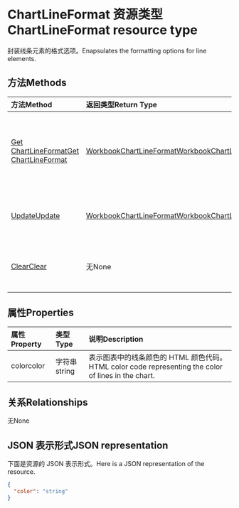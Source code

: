 # <a name="chartlineformat-resource-type"></a><span data-ttu-id="8fbb6-101">ChartLineFormat 资源类型</span><span class="sxs-lookup"><span data-stu-id="8fbb6-101">ChartLineFormat resource type</span></span>

<span data-ttu-id="8fbb6-102">封装线条元素的格式选项。</span><span class="sxs-lookup"><span data-stu-id="8fbb6-102">Enapsulates the formatting options for line elements.</span></span>


## <a name="methods"></a><span data-ttu-id="8fbb6-103">方法</span><span class="sxs-lookup"><span data-stu-id="8fbb6-103">Methods</span></span>

| <span data-ttu-id="8fbb6-104">方法</span><span class="sxs-lookup"><span data-stu-id="8fbb6-104">Method</span></span>           | <span data-ttu-id="8fbb6-105">返回类型</span><span class="sxs-lookup"><span data-stu-id="8fbb6-105">Return Type</span></span>    |<span data-ttu-id="8fbb6-106">说明</span><span class="sxs-lookup"><span data-stu-id="8fbb6-106">Description</span></span>|
|:---------------|:--------|:----------|
|[<span data-ttu-id="8fbb6-107">Get ChartLineFormat</span><span class="sxs-lookup"><span data-stu-id="8fbb6-107">Get ChartLineFormat</span></span>](../api/chartlineformat_get.md) | [<span data-ttu-id="8fbb6-108">WorkbookChartLineFormat</span><span class="sxs-lookup"><span data-stu-id="8fbb6-108">WorkbookChartLineFormat</span></span>](chartlineformat.md) |<span data-ttu-id="8fbb6-109">读取 chartLineFormat 对象的属性和关系。</span><span class="sxs-lookup"><span data-stu-id="8fbb6-109">Read properties and relationships of chartLineFormat object.</span></span>|
|[<span data-ttu-id="8fbb6-110">Update</span><span class="sxs-lookup"><span data-stu-id="8fbb6-110">Update</span></span>](../api/chartlineformat_update.md) | [<span data-ttu-id="8fbb6-111">WorkbookChartLineFormat</span><span class="sxs-lookup"><span data-stu-id="8fbb6-111">WorkbookChartLineFormat</span></span>](chartlineformat.md) |<span data-ttu-id="8fbb6-112">更新 ChartLineFormat 对象。</span><span class="sxs-lookup"><span data-stu-id="8fbb6-112">Update ChartLineFormat object.</span></span> |
|[<span data-ttu-id="8fbb6-113">Clear</span><span class="sxs-lookup"><span data-stu-id="8fbb6-113">Clear</span></span>](../api/chartlineformat_clear.md)|<span data-ttu-id="8fbb6-114">无</span><span class="sxs-lookup"><span data-stu-id="8fbb6-114">None</span></span>|<span data-ttu-id="8fbb6-115">清除图表元素的线条格式。</span><span class="sxs-lookup"><span data-stu-id="8fbb6-115">Clear the line format of a chart element.</span></span>|

## <a name="properties"></a><span data-ttu-id="8fbb6-116">属性</span><span class="sxs-lookup"><span data-stu-id="8fbb6-116">Properties</span></span>
| <span data-ttu-id="8fbb6-117">属性</span><span class="sxs-lookup"><span data-stu-id="8fbb6-117">Property</span></span>     | <span data-ttu-id="8fbb6-118">类型</span><span class="sxs-lookup"><span data-stu-id="8fbb6-118">Type</span></span>   |<span data-ttu-id="8fbb6-119">说明</span><span class="sxs-lookup"><span data-stu-id="8fbb6-119">Description</span></span>|
|:---------------|:--------|:----------|
|<span data-ttu-id="8fbb6-120">color</span><span class="sxs-lookup"><span data-stu-id="8fbb6-120">color</span></span>|<span data-ttu-id="8fbb6-121">字符串</span><span class="sxs-lookup"><span data-stu-id="8fbb6-121">string</span></span>|<span data-ttu-id="8fbb6-122">表示图表中的线条颜色的 HTML 颜色代码。</span><span class="sxs-lookup"><span data-stu-id="8fbb6-122">HTML color code representing the color of lines in the chart.</span></span>|

## <a name="relationships"></a><span data-ttu-id="8fbb6-123">关系</span><span class="sxs-lookup"><span data-stu-id="8fbb6-123">Relationships</span></span>
<span data-ttu-id="8fbb6-124">无</span><span class="sxs-lookup"><span data-stu-id="8fbb6-124">None</span></span>


## <a name="json-representation"></a><span data-ttu-id="8fbb6-125">JSON 表示形式</span><span class="sxs-lookup"><span data-stu-id="8fbb6-125">JSON representation</span></span>

<span data-ttu-id="8fbb6-126">下面是资源的 JSON 表示形式。</span><span class="sxs-lookup"><span data-stu-id="8fbb6-126">Here is a JSON representation of the resource.</span></span>

<!--{
  "blockType": "resource",
  "baseType": "microsoft.graph.entity",
  "optionalProperties": [],
  "@odata.type": "microsoft.graph.workbookChartLineFormat"
}-->

```json
{
  "color": "string"
}

```

<!-- uuid: 8fcb5dbc-d5aa-4681-8e31-b001d5168d79
2015-10-25 14:57:30 UTC -->
<!-- {
  "type": "#page.annotation",
  "description": "ChartLineFormat resource",
  "keywords": "",
  "section": "documentation",
  "tocPath": ""
}-->
